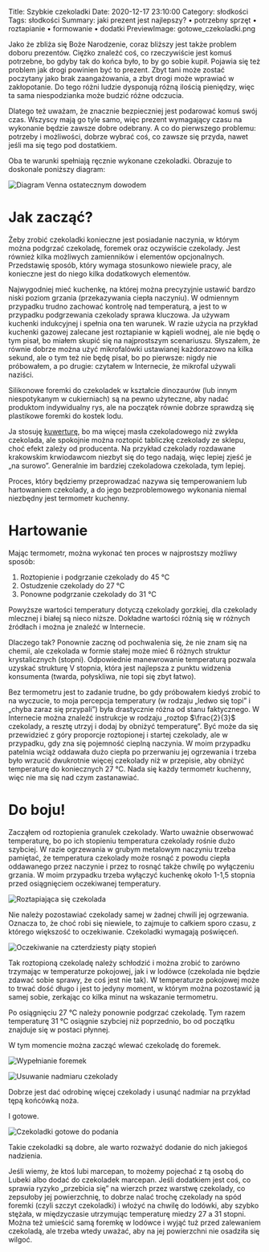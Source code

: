Title: Szybkie czekoladki
Date: 2020-12-17 23:10:00
Category: słodkości
Tags: słodkości
Summary: jaki prezent jest najlepszy? • potrzebny sprzęt • roztapianie • formowanie • dodatki
PreviewImage: gotowe_czekoladki.png

Jako że zbliża się Boże Narodzenie, coraz bliższy jest także problem doboru prezentów. Ciężko znaleźć coś, co rzeczywiście jest komuś potrzebne, bo gdyby tak do końca było, to by go sobie kupił. Pojawia się też problem jak drogi powinien być to prezent. Zbyt tani może zostać poczytany jako brak zaangażowania, a zbyt drogi może wprawiać w zakłopotanie. Do tego różni ludzie dysponują różną ilością pieniędzy, więc ta sama niespodzianka może budzić różne odczucia.

Dlatego też uważam, że znacznie bezpieczniej jest podarować komuś swój czas. Wszyscy mają go tyle samo, więc prezent wymagający czasu na wykonanie będzie zawsze dobre odebrany. A co do pierwszego problemu: potrzeby i możliwości, dobrze wybrać coś, co zawsze się przyda, nawet jeśli ma się tego pod dostatkiem.

Oba te warunki spełniają ręcznie wykonane czekoladki. Obrazuje to doskonale poniższy diagram:

![Diagram Venna ostatecznym dowodem]({attach}diagram_venna.png)

# Jak zacząć?

Żeby zrobić czekoladki konieczne jest posiadanie naczynia, w którym można podgrzać czekoladę, foremek oraz oczywiście czekolady. Jest również kilka możliwych zamienników i elementów opcjonalnych. Przedstawię sposób, który wymaga stosunkowo niewiele pracy, ale konieczne jest do niego kilka dodatkowych elementów.

Najwygodniej mieć kuchenkę, na której można precyzyjnie ustawić bardzo niski poziom grzania (przekazywania ciepła naczyniu). W odmiennym przypadku trudno zachować kontrolę nad temperaturą, a jest to w przypadku podgrzewania czekolady sprawa kluczowa. Ja używam kuchenki indukcyjnej i spełnia ona ten warunek. W razie użycia na przykład kuchenki gazowej zalecane jest roztapianie w kąpieli wodnej, ale nie będę o tym pisał, bo miałem skupić się na najprostszym scenariuszu. Słyszałem, że równie dobrze można użyć mikrofalówki ustawianej każdorazowo na kilka sekund, ale o tym też nie będę pisał, bo po pierwsze: nigdy nie próbowałem, a po drugie: czytałem w Internecie, że mikrofal używali naziści.

Silikonowe foremki do czekoladek w kształcie dinozaurów (lub innym niespotykanym w cukierniach) są na pewno użyteczne, aby nadać produktom indywidualny rys, ale na początek równie dobrze sprawdzą się plastikowe foremki do kostek lodu.

Ja stosuję [kuwerturę](https://pl.wikipedia.org/wiki/Kuwertura), bo ma więcej masła czekoladowego niż zwykła czekolada, ale spokojnie można roztopić tabliczkę czekolady ze sklepu, choć efekt zależy od producenta. Na przykład czekolady rozdawane krakowskim krwiodawcom niezbyt się do tego nadają, więc lepiej zjeść je „na surowo”. Generalnie im bardziej czekoladowa czekolada, tym lepiej.

Proces, który będziemy przeprowadzać nazywa się temperowaniem lub hartowaniem czekolady, a do jego bezproblemowego wykonania niemal niezbędny jest termometr kuchenny.

# Hartowanie

Mając termometr, można wykonać ten proces w najprostszy możliwy sposób:

1. Roztopienie i podgrzanie czekolady do 45 °C 
2. Ostudzenie czekolady do 27 °C
3. Ponowne podgrzanie czekolady do 31 °C

Powyższe wartości temperatury dotyczą czekolady gorzkiej, dla czekolady mlecznej i białej są nieco niższe. Dokładne wartości różnią się w różnych źródłach i można je znaleźć w Internecie. 

Dlaczego tak? Ponownie zacznę od pochwalenia się, że nie znam się na chemii, ale czekolada w formie stałej może mieć 6 różnych struktur krystalicznych (stopni). Odpowiednie manewrowanie temperaturą pozwala uzyskać strukturę V stopnia, która jest najlepsza z punktu widzenia konsumenta (twarda, połyskliwa, nie topi się zbyt łatwo).

Bez termometru jest to zadanie trudne, bo gdy próbowałem kiedyś zrobić to na wyczucie, to moja percepcja temperatury (w rodzaju „ledwo się topi” i „chyba zaraz się przypali”) była drastycznie różna od stanu faktycznego. W Internecie można znaleźć instrukcje w rodzaju „roztop $\frac{2}{3}$ czekolady, a resztę utrzyj i dodaj by obniżyć temperaturę”. Być może da się przewidzieć z góry proporcje roztopionej i startej czekolady, ale w przypadku, gdy zna się pojemność cieplną naczynia. W moim przypadku patelnia wciąż oddawała dużo ciepła po przerwaniu jej ogrzewania i trzeba było wrzucić dwukrotnie więcej czekolady niż w przepisie, aby obniżyć temperaturę do koniecznych 27 °C. Nada się każdy termometr kuchenny, więc nie ma się nad czym zastanawiać.

# Do boju!

Zacząłem od roztopienia granulek czekolady. Warto uważnie obserwować temperaturę, bo po ich stopieniu temperatura czekolady rośnie dużo szybciej. W razie ogrzewania w grubym metalowym naczyniu trzeba pamiętać, że temperatura czekolady może rosnąć z powodu ciepła oddawanego przez naczynie i przez to rosnąć także chwilę po wyłączeniu grzania. W moim przypadku trzeba wyłączyć kuchenkę około 1-1,5 stopnia przed osiągnięciem oczekiwanej temperatury.

![Roztapiająca się czekolada]({attach}roztapiajaca_sie_czekolada.png)

Nie należy pozostawiać czekolady samej w żadnej chwili jej ogrzewania. Oznacza to, że choć robi się niewiele, to zajmuje to całkiem sporo czasu, z którego większość to oczekiwanie. Czekoladki wymagają poświęceń.

![Oczekiwanie na czterdziesty piąty stopień]({attach}badanie_temperatury.png)

Tak roztopioną czekoladę należy schłodzić i można zrobić to zarówno trzymając w temperaturze pokojowej, jak i w lodówce (czekolada nie będzie zdawać sobie sprawy, że coś jest nie tak). W temperaturze pokojowej może to trwać dość długo i jest to jedyny moment, w którym można pozostawić ją samej sobie, zerkając co kilka minut na wskazanie termometru.

Po osiągnięciu 27 °C należy ponownie podgrzać czekoladę. Tym razem temperaturę 31 °C osiągnie szybciej niż poprzednio, bo od początku znajduje się w postaci płynnej.

W tym momencie można zacząć wlewać czekoladę do foremek.

![Wypełnianie foremek]({attach}wypelnianie_foremek.png)

![Usuwanie nadmiaru czekolady]({attach}usuwanie_nadmiaru_czekolady.png)

Dobrze jest dać odrobinę więcej czekolady i usunąć nadmiar  na przykład tępą końcówką noża.

I gotowe.

![Czekoladki gotowe do podania]({attach}gotowe_czekoladki.png)

Takie czekoladki są dobre, ale warto rozważyć dodanie do nich jakiegoś nadzienia.

Jeśli wiemy, że ktoś lubi marcepan, to możemy pojechać z tą osobą do Lubeki albo dodać do czekoladek marcepan. Jeśli dodatkiem jest coś, co sprawia ryzyko „przebicia się” na wierzch przez warstwę czekolady, co zepsułoby jej powierzchnię, to dobrze nalać trochę czekolady na spód foremki (czyli szczyt czekoladki) i włożyć na chwilę do lodówki, aby szybko stężała, w międzyczasie utrzymując temperaturę miedzy 27 a 31 stopni. Można też umieścić samą foremkę w lodówce i wyjąć tuż przed zalewaniem czekoladą, ale trzeba wtedy uważać, aby na jej powierzchni nie osadziła się wilgoć.
